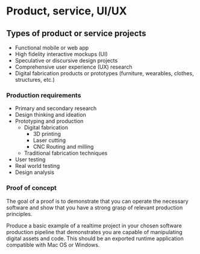 # Product, service, UI/UX

## Types of product or service projects

* Functional mobile or web app
* High fidelity interactive mockups \(UI\)
* Speculative or discursive design projects
* Comprehensive user experience \(UX\) research
* Digital fabrication products or prototypes \(furniture, wearables, clothes, structures, etc.\) 

### Production requirements

* Primary and secondary research
* Design thinking and ideation
* Prototyping and production
  * Digital fabrication
    * 3D printing
    * Laser cutting
    * CNC Routing and milling
  * Traditional fabrication techniques
* User testing
* Real world testing
* Design analysis

### Proof of concept

The goal of a proof is to demonstrate that you can operate the necessary software and show that you have a strong grasp of relevant production principles.

Produce a basic example of a realtime project in your chosen software production pipeline that demonstrates you are capable of manipulating digital assets and code. This should be an exported runtime application compatible with Mac OS or Windows.

